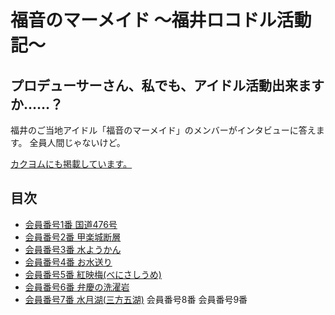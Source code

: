 # 福音のマーメイド 〜福井ロコドル活動記〜

## プロデューサーさん、私でも、アイドル活動出来ますか……？

福井のご当地アイドル「福音のマーメイド」のメンバーがインタビューに答えます。
全員人間じゃないけど。

[カクヨムにも掲載しています。](https://kakuyomu.jp/works/1177354054882672650)

## 目次
* [会員番号1番 国道476号](./raw/chapter-1/episode-01)
* [会員番号2番 甲楽城断層](./chapter-1/episode-02)
* [会員番号3番 水ようかん](./chapter-1/episode-03)
* [会員番号4番 お水送り](./chapter-1/episode-04)
* [会員番号5番 紅映梅(べにさしうめ)](./chapter-1/episode-05)
* [会員番号6番 弁慶の洗濯岩](./chapter-1/episode-06)
* [会員番号7番 水月湖(三方五湖)](./chapter-1/episode-07)
会員番号8番
会員番号9番